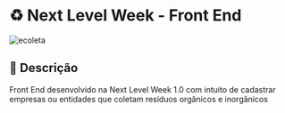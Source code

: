 # :recycle: Next Level Week - Front End

![ecoleta](https://user-images.githubusercontent.com/10531605/83702944-89b9c080-a5e4-11ea-9bf9-e42df6dc5638.jpg)

## :blue_book: Descrição

Front End desenvolvido na Next Level Week 1.0 com intuito de cadastrar empresas ou entidades que coletam resíduos orgânicos e inorgânicos
